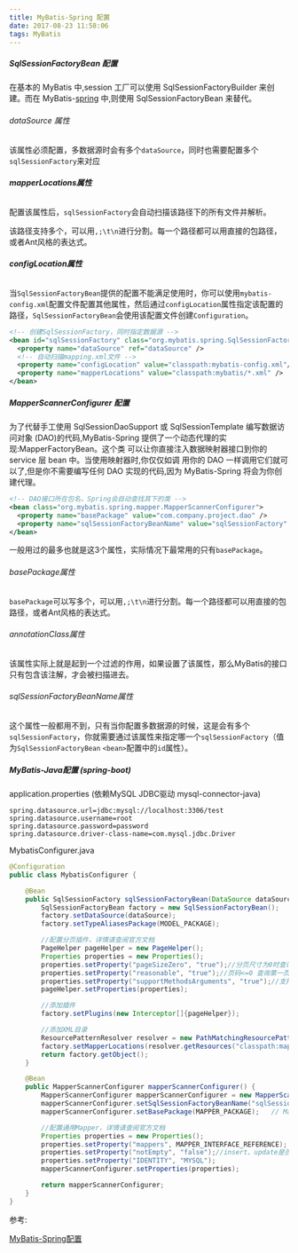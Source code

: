 ```yaml
---
title: MyBatis-Spring 配置
date: 2017-08-23 11:58:06
tags: MyBatis
---
```


##### SqlSessionFactoryBean 配置

在基本的 MyBatis 中,session 工厂可以使用 SqlSessionFactoryBuilder 来创建。而在 MyBatis-[spring](http://lib.csdn.net/base/javaee) 中,则使用 SqlSessionFactoryBean 来替代。

###### dataSource 属性

该属性必须配置，多数据源时会有多个`dataSource`，同时也需要配置多个`sqlSessionFactory`来对应

###### **mapperLocations属性**

配置该属性后，`sqlSessionFactory`会自动扫描该路径下的所有文件并解析。

该路径支持多个，可以用`,;\t\n`进行分割。每一个路径都可以用直接的包路径，或者Ant风格的表达式。

###### **configLocation属性**

当`SqlSessionFactoryBean`提供的配置不能满足使用时，你可以使用`mybatis-config.xml`配置文件配置其他属性，然后通过`configLocation`属性指定该配置的路径，`SqlSessionFactoryBean`会使用该配置文件创建`Configuration`。

```xml
<!-- 创建SqlSessionFactory，同时指定数据源 -->
<bean id="sqlSessionFactory" class="org.mybatis.spring.SqlSessionFactoryBean">
  <property name="dataSource" ref="dataSource" />
  <!-- 自动扫描mapping.xml文件 -->  
  <property name="configLocation" value="classpath:mybatis-config.xml"/>
  <property name="mapperLocations" value="classpath:mybatis/*.xml" />
</bean>
```

##### MapperScannerConfigurer 配置

为了代替手工使用 SqlSessionDaoSupport 或 SqlSessionTemplate 编写数据访问对象 (DAO)的代码,MyBatis-Spring 提供了一个动态代理的实现:MapperFactoryBean。这个类 可以让你直接注入数据映射器接口到你的 service 层 bean 中。当使用映射器时,你仅仅如调 用你的 DAO 一样调用它们就可以了,但是你不需要编写任何 DAO 实现的代码,因为 MyBatis-Spring 将会为你创建代理。

```xml
<!-- DAO接口所在包名，Spring会自动查找其下的类 --> 
<bean class="org.mybatis.spring.mapper.MapperScannerConfigurer">
  <property name="basePackage" value="com.company.project.dao" />
  <property name="sqlSessionFactoryBeanName" value="sqlSessionFactory" />
</bean>
```

一般用过的最多也就是这3个属性，实际情况下最常用的只有`basePackage`。

###### basePackage属性

`basePackage`可以写多个，可以用`,;\t\n`进行分割。每一个路径都可以用直接的包路径，或者Ant风格的表达式。

###### annotationClass属性

该属性实际上就是起到一个过滤的作用，如果设置了该属性，那么MyBatis的接口只有包含该注解，才会被扫描进去。

###### sqlSessionFactoryBeanName属性

这个属性一般都用不到，只有当你配置多数据源的时候，这是会有多个`sqlSessionFactory`，你就需要通过该属性来指定哪一个`sqlSessionFactory`（值为`SqlSessionFactoryBean` `<bean>`配置中的`id`属性）。

##### MyBatis-Java配置 (spring-boot)

application.properties (依赖MySQL JDBC驱动 mysql-connector-java)

```properties
spring.datasource.url=jdbc:mysql://localhost:3306/test
spring.datasource.username=root
spring.datasource.password=password
spring.datasource.driver-class-name=com.mysql.jdbc.Driver
```

MybatisConfigurer.java

```java
@Configuration
public class MybatisConfigurer {

    @Bean
    public SqlSessionFactory sqlSessionFactoryBean(DataSource dataSource) throws Exception {
        SqlSessionFactoryBean factory = new SqlSessionFactoryBean();
        factory.setDataSource(dataSource);
        factory.setTypeAliasesPackage(MODEL_PACKAGE);

        //配置分页插件，详情请查阅官方文档
        PageHelper pageHelper = new PageHelper();
        Properties properties = new Properties();
        properties.setProperty("pageSizeZero", "true");//分页尺寸为0时查询所有纪录不再执行分页
        properties.setProperty("reasonable", "true");//页码<=0 查询第一页，页码>=总页数查询最后一页
        properties.setProperty("supportMethodsArguments", "true");//支持通过 Mapper 接口参数来传递分页参数
        pageHelper.setProperties(properties);

        //添加插件
        factory.setPlugins(new Interceptor[]{pageHelper});

        //添加XML目录
        ResourcePatternResolver resolver = new PathMatchingResourcePatternResolver();
        factory.setMapperLocations(resolver.getResources("classpath:mapper/*.xml"));
        return factory.getObject();
    }

    @Bean
    public MapperScannerConfigurer mapperScannerConfigurer() {
        MapperScannerConfigurer mapperScannerConfigurer = new MapperScannerConfigurer();
        mapperScannerConfigurer.setSqlSessionFactoryBeanName("sqlSessionFactoryBean");
        mapperScannerConfigurer.setBasePackage(MAPPER_PACKAGE);   // Mapper所在包

        //配置通用Mapper，详情请查阅官方文档
        Properties properties = new Properties();
        properties.setProperty("mappers", MAPPER_INTERFACE_REFERENCE); // Mapper插件基础接口的完全限定名
        properties.setProperty("notEmpty", "false");//insert、update是否判断字符串类型!='' 即 test="str != null"表达式内是否追加 and str != ''
        properties.setProperty("IDENTITY", "MYSQL");
        mapperScannerConfigurer.setProperties(properties);

        return mapperScannerConfigurer;
    }
}
```

参考:

[MyBatis-Spring配置](http://blog.csdn.net/isea533/article/details/45640319)